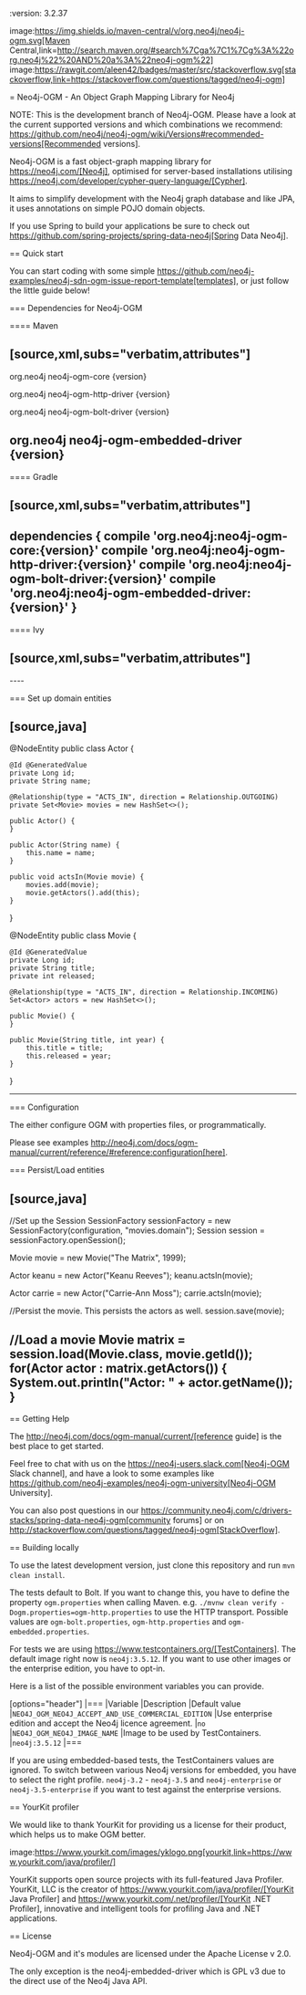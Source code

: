 :version: 3.2.37

image:https://img.shields.io/maven-central/v/org.neo4j/neo4j-ogm.svg[Maven Central,link=http://search.maven.org/#search%7Cga%7C1%7Cg%3A%22org.neo4j%22%20AND%20a%3A%22neo4j-ogm%22]
image:https://rawgit.com/aleen42/badges/master/src/stackoverflow.svg[stackoverflow,link=https://stackoverflow.com/questions/tagged/neo4j-ogm]

= Neo4j-OGM - An Object Graph Mapping Library for Neo4j

NOTE: This is the development branch of Neo4j-OGM.
Please have a look at the current supported versions and which combinations we recommend: https://github.com/neo4j/neo4j-ogm/wiki/Versions#recommended-versions[Recommended versions]. 

Neo4j-OGM is a fast object-graph mapping library for https://neo4j.com/[Neo4j], optimised for server-based installations utilising https://neo4j.com/developer/cypher-query-language/[Cypher].

It aims to simplify development with the Neo4j graph database and like JPA, it uses annotations on simple POJO domain objects.

If you use Spring to build your applications be sure to check out https://github.com/spring-projects/spring-data-neo4j[Spring Data Neo4j].

== Quick start

You can start coding with some simple https://github.com/neo4j-examples/neo4j-sdn-ogm-issue-report-template[templates], or just follow the little guide below!

=== Dependencies for Neo4j-OGM

==== Maven

[source,xml,subs="verbatim,attributes"]
----
<dependency>
    <groupId>org.neo4j</groupId>
    <artifactId>neo4j-ogm-core</artifactId>
    <version>{version}</version>
</dependency>

<dependency> <!-- If you're using the HTTP driver -->
    <groupId>org.neo4j</groupId>
    <artifactId>neo4j-ogm-http-driver</artifactId>
    <version>{version}</version>
</dependency>

<dependency> <!-- If you're using the Bolt driver -->
    <groupId>org.neo4j</groupId>
    <artifactId>neo4j-ogm-bolt-driver</artifactId>
    <version>{version}</version>
</dependency>

<dependency> <!-- If you're using the Embedded driver -->
    <groupId>org.neo4j</groupId>
    <artifactId>neo4j-ogm-embedded-driver</artifactId>
    <version>{version}</version>
</dependency>
----

==== Gradle

[source,xml,subs="verbatim,attributes"]
----
dependencies {
    compile 'org.neo4j:neo4j-ogm-core:{version}'
    compile 'org.neo4j:neo4j-ogm-http-driver:{version}'
    compile 'org.neo4j:neo4j-ogm-bolt-driver:{version}'
    compile 'org.neo4j:neo4j-ogm-embedded-driver:{version}'
}
----

==== Ivy

[source,xml,subs="verbatim,attributes"]
----
<dependency org="org.neo4j" name="neo4j-ogm-core" rev="{version}"/>
<dependency org="org.neo4j" name="neo4j-ogm-http-driver" rev="{version}"/>
<dependency org="org.neo4j" name="neo4j-ogm-bolt-driver" rev="{version}"/>
<dependency org="org.neo4j" name="neo4j-ogm-embedded-driver" rev="{version}"/>
----

=== Set up domain entities

[source,java]
----

@NodeEntity
public class Actor {

	@Id @GeneratedValue
	private Long id;
	private String name;

	@Relationship(type = "ACTS_IN", direction = Relationship.OUTGOING)
	private Set<Movie> movies = new HashSet<>();

	public Actor() {
	}

	public Actor(String name) {
		this.name = name;
	}

	public void actsIn(Movie movie) {
		movies.add(movie);
		movie.getActors().add(this);
	}
}

@NodeEntity
public class Movie {

	@Id @GeneratedValue
	private Long id;
	private String title;
	private int released;

	@Relationship(type = "ACTS_IN", direction = Relationship.INCOMING)
	Set<Actor> actors = new HashSet<>();

	public Movie() {
	}

	public Movie(String title, int year) {
		this.title = title;
		this.released = year;
	}

}

----

=== Configuration

The either configure OGM with properties files, or programmatically.

Please see examples http://neo4j.com/docs/ogm-manual/current/reference/#reference:configuration[here].

=== Persist/Load entities

[source,java]
----

//Set up the Session
SessionFactory sessionFactory = new SessionFactory(configuration, "movies.domain");
Session session = sessionFactory.openSession();

Movie movie = new Movie("The Matrix", 1999);

Actor keanu = new Actor("Keanu Reeves");
keanu.actsIn(movie);

Actor carrie = new Actor("Carrie-Ann Moss");
carrie.actsIn(movie);

//Persist the movie. This persists the actors as well.
session.save(movie);

//Load a movie
Movie matrix = session.load(Movie.class, movie.getId());
for(Actor actor : matrix.getActors()) {
    System.out.println("Actor: " + actor.getName());
}
----

== Getting Help

The http://neo4j.com/docs/ogm-manual/current/[reference guide] is the best place to get started.

Feel free to chat with us on the https://neo4j-users.slack.com[Neo4j-OGM Slack channel], and have a look to some examples like https://github.com/neo4j-examples/neo4j-ogm-university[Neo4j-OGM University].

You can also post questions in our https://community.neo4j.com/c/drivers-stacks/spring-data-neo4j-ogm[community forums] or on http://stackoverflow.com/questions/tagged/neo4j-ogm[StackOverflow].

== Building locally

To use the latest development version, just clone this repository and run `mvn clean install`.

The tests default to Bolt.
If you want to change this, you have to define the property `ogm.properties` when calling Maven.
e.g. `./mvnw clean verify -Dogm.properties=ogm-http.properties` to use the HTTP transport.
Possible values are `ogm-bolt.properties`, `ogm-http.properties` and `ogm-embedded.properties`.

For tests we are using https://www.testcontainers.org/[TestContainers].
The default image right now is `neo4j:3.5.12`.
If you want to use other images or the enterprise edition, you have to opt-in.

Here is a list of the possible environment variables you can provide.

[options="header"]
|===
|Variable |Description |Default value
|`NEO4J_OGM_NEO4J_ACCEPT_AND_USE_COMMERCIAL_EDITION`
|Use enterprise edition and accept the Neo4j licence agreement.
|`no`
|`NEO4J_OGM_NEO4J_IMAGE_NAME`
|Image to be used by TestContainers.
|`neo4j:3.5.12`
|===

If you are using embedded-based tests, the TestContainers values are ignored.
To switch between various Neo4j versions for embedded, you have to select the right profile.
`neo4j-3.2` - `neo4j-3.5` and `neo4j-enterprise` or `neo4j-3.5-enterprise` if you want to test against the enterprise versions.

== YourKit profiler

We would like to thank YourKit for providing us a license for their product, which helps us to make OGM better.

image:https://www.yourkit.com/images/yklogo.png[yourkit,link=https://www.yourkit.com/java/profiler/]

YourKit supports open source projects with its full-featured Java Profiler.
YourKit, LLC is the creator of https://www.yourkit.com/java/profiler/[YourKit Java Profiler]
and https://www.yourkit.com/.net/profiler/[YourKit .NET Profiler],
innovative and intelligent tools for profiling Java and .NET applications.

== License

Neo4j-OGM and it's modules are licensed under the Apache License v 2.0.

The only exception is the neo4j-embedded-driver which is GPL v3 due to the direct use of the Neo4j Java API.
